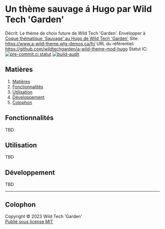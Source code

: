 # Un thème sauvage á Hugo par Wild Tech 'Garden'

Décrit: Le thème de choix future de Wild Tech 'Garden'. Envelopper à
[Coque thématique 'Sauvage' au Hugo de Wild Tech 'Garden'](https://github.com/wildtechgarden/wild-theme-shell-mod-hugo/blob/main/README.fr.md)
Site: <https://www.a-wild-theme.wtg-demos.ca/fr/>
URL du référentiel: <https://github.com/wildtechgarden/a-wild-theme-mod-hugo>
Statut IC: [![pre-commit.ci statut](https://results.pre-commit.ci/badge/github/wildtechgarden/a-wild-theme-mod-hugo/main.svg)](https://results.pre-commit.ci/latest/github/wildtechgarden/a-wild-theme-mod-hugo/main)
[![build-audit](https://github.com/wildtechgarden/a-wild-theme-mod-hugo/actions/workflows/build-audit.yml/badge.svg)](https://github.com/wildtechgarden/a-wild-theme-mod-hugo/actions/workflows/build-audit.yml)

## Matières

1. [Matières](#matières)
2. [Fonctionnalités](#fonctionnalités)
3. [Utilisation](#utilisation)
4. [Développement](#développement)
5. [Colophon](#colophon)

## Fonctionnalités

TBD

## Utilisation

TBD

## Développement

TBD

-------

## Colophon

Copyright © 2023 Wild Tech 'Garden'  
[Publié sous license MIT](LICENSE)
